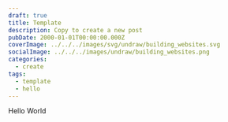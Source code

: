 ```yaml
---
draft: true
title: Template
description: Copy to create a new post
pubDate: 2000-01-01T00:00:00.000Z
coverImage: ../../../images/svg/undraw/building_websites.svg
socialImage: ../../../images/undraw/building_websites.png
categories:
  - create
tags:
  - template
  - hello
---
```


Hello World
